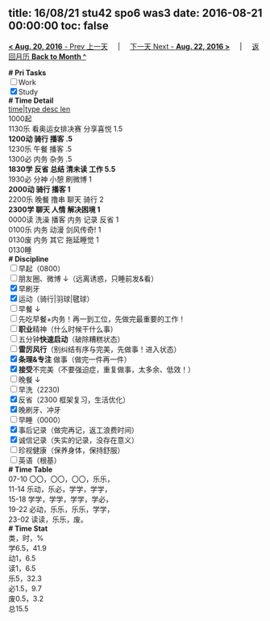 title: 16/08/21 stu42 spo6 was3
date: 2016-08-21 00:00:00
toc: false
---
[**< Aug. 20, 2016** - Prev 上一天](/lifelogs/2016/08/d20.html) &nbsp; &nbsp; | &nbsp; &nbsp; [下一天 Next - **Aug. 22, 2016 >**](/lifelogs/2016/08/d22.html) &nbsp; &nbsp; |  &nbsp; &nbsp; [返回月历 **Back to Month ^**](/lifelogs/2016/08/index.html)
<br/><div><b># Pri Tasks</b></div><div><input type="checkbox"/>Work</div><div><input checked="true" type="checkbox"/>Study</div><div><b># Time Detail</b></div><div><u>time|type desc len</u></div><div>1000起</div><div>1130乐 看奥运女排决赛 分享喜悦 1.5</div><div><b>1200动 骑行 播客 .5</b></div><div>1230乐 午餐 播客 .5</div><div>1300必 内务 杂务 .5</div><div><b>1830学</b> <b>反省 总结 清未读 </b><b>工作 5.5</b></div><div>1930必 分神 小憩 刷微博 1</div><div><b>2000动 骑行 播客 1</b></div><div>2200乐 晚餐 撸串 聊天 骑行 2</div><div><b>2300学 聊天 人情 解决困境 1</b></div><div>0000读 洗澡 播客 内务 记录 反省 1</div><div>0100乐 内务 动漫 剑风传奇! 1</div><div>0130废 内务 其它 拖延睡觉 1</div><div>0130睡</div><div><b># Discipline</b></div><div><input type="checkbox"/>早起（0800）</div><div><input type="checkbox"/>朋友圈、微博 ↓（远离诱惑，只睡前发&amp;看）</div><div><input checked="true" type="checkbox"/>早刷牙</div><div><input checked="true" type="checkbox"/>运动（骑行|羽球|毽球）</div><div><input type="checkbox"/>早餐 ↓</div><div><input type="checkbox"/>先吃早餐+内务！再一到工位，先做完最重要的工作！</div><div><input type="checkbox"/><b>职业</b>精神（什么时候干什么事）</div><div><input type="checkbox"/>五分钟<b>快速启动</b>（破除糟糕状态）</div><div><input type="checkbox"/><b>雷厉风行</b>（别纠结有序与完美，先做事！进入状态）</div><div><input checked="true" type="checkbox"/><b>条理&amp;专注</b> 做事（做完一件再一件）</div><div><input checked="true" type="checkbox"/><b>接受</b>不完美（不要强迫症，重复做事，太多余、低效！）</div><div><input type="checkbox"/>晚餐 ↓</div><div><input type="checkbox"/>早洗（2230)</div><div><input checked="true" type="checkbox"/>反省（2300 框架复习，生活优化）</div><div><input checked="true" type="checkbox"/>晚刷牙、冲牙</div><div><input type="checkbox"/>早睡（0000）</div><div><input checked="true" type="checkbox"/>事后记录（做完再记，返工浪费时间）</div><div><input checked="true" type="checkbox"/>诚信记录（失实的记录，没存在意义）</div><div><input type="checkbox"/>珍视健康（保养身体，保持舒服）</div><div><input type="checkbox"/>英语（根基）</div><div><b># Time Table</b></div><div>07-10 〇〇，〇〇，〇〇，乐乐，</div><div>11-14 乐动，乐必，学学，学学，</div><div>15-18 学学，学学，学学，学必，</div><div>19-22 必动，乐乐，乐乐，学学，</div><div>23-02 读读，乐乐，废。</div><div><b># Time Stat</b></div><div>类，时，%</div><div>学6.5，41.9</div><div>动1，6.5</div><div>读1，6.5</div><div>乐5，32.3</div><div>必1.5，9.7</div><div>废0.5，3.2</div><div>总15.5</div>
